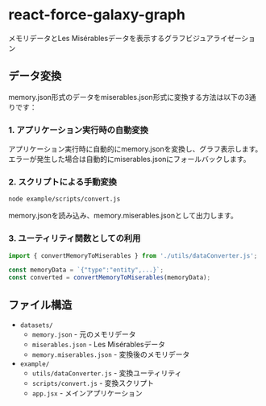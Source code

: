 # react-force-galaxy-graph

メモリデータとLes Misérablesデータを表示するグラフビジュアライゼーション

## データ変換

memory.json形式のデータをmiserables.json形式に変換する方法は以下の3通りです：

### 1. アプリケーション実行時の自動変換

アプリケーション実行時に自動的にmemory.jsonを変換し、グラフ表示します。
エラーが発生した場合は自動的にmiserables.jsonにフォールバックします。

### 2. スクリプトによる手動変換

```bash
node example/scripts/convert.js
```

memory.jsonを読み込み、memory.miserables.jsonとして出力します。

### 3. ユーティリティ関数としての利用

```javascript
import { convertMemoryToMiserables } from './utils/dataConverter.js';

const memoryData = `{"type":"entity",...}`;
const converted = convertMemoryToMiserables(memoryData);
```

## ファイル構造

- `datasets/`
  - `memory.json` - 元のメモリデータ
  - `miserables.json` - Les Misérablesデータ
  - `memory.miserables.json` - 変換後のメモリデータ
- `example/`
  - `utils/dataConverter.js` - 変換ユーティリティ
  - `scripts/convert.js` - 変換スクリプト
  - `app.jsx` - メインアプリケーション
